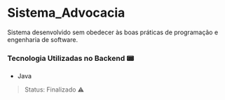 # Sistema_Advocacia
Sistema desenvolvido sem obedecer às boas práticas de programação e engenharia de software.

### Tecnologia Utilizadas no Backend 📟
- Java

> Status: Finalizado ⚠️
